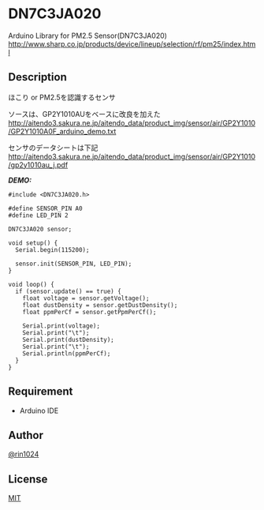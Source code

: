 # DN7C3JA020

Arduino Library for PM2.5 Sensor(DN7C3JA020)
http://www.sharp.co.jp/products/device/lineup/selection/rf/pm25/index.html

## Description

ほこり or PM2.5を認識するセンサ

ソースは、GP2Y1010AUをベースに改良を加えた
http://aitendo3.sakura.ne.jp/aitendo_data/product_img/sensor/air/GP2Y1010/GP2Y1010A0F_arduino_demo.txt

センサのデータシートは下記
http://aitendo3.sakura.ne.jp/aitendo_data/product_img/sensor/air/GP2Y1010/gp2y1010au_j.pdf

***DEMO:***

    #include <DN7C3JA020.h>

    #define SENSOR_PIN A0
    #define LED_PIN 2

    DN7C3JA020 sensor;

    void setup() {
      Serial.begin(115200);

      sensor.init(SENSOR_PIN, LED_PIN);
    }

    void loop() {
      if (sensor.update() == true) {
        float voltage = sensor.getVoltage();
        float dustDensity = sensor.getDustDensity();
        float ppmPerCf = sensor.getPpmPerCf();

        Serial.print(voltage);
        Serial.print("\t");
        Serial.print(dustDensity);
        Serial.print("\t");
        Serial.println(ppmPerCf);
      }
    }

## Requirement

- Arduino IDE

## Author

[@rin1024](https://twitter.com/rin1024)

## License

[MIT](http://b4b4r07.mit-license.org)

